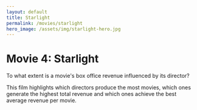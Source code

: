 ```yaml
---
layout: default
title: Starlight
permalink: /movies/starlight
hero_image: /assets/img/starlight-hero.jpg
---
```


# Movie 4: Starlight
To what extent is a movie's box office revenue influenced by its director?

This film highlights which directors produce the most movies, which ones generate the highest total revenue and which ones achieve the best average revenue per movie.